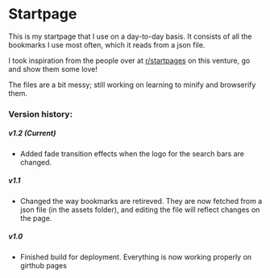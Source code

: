 # Startpage

This is my startpage that I use on a day-to-day basis. It consists of all the bookmarks I use most often, which it reads from a
json file.

I took inspiration from the people over at [r/startpages](https://www.reddit.com/r/startpages) on this venture, go and show them some love!

The files are a bit messy; still working on learning to minify and browserify them.

### Version history:
##### v1.2 (Current)
- Added fade transition effects when the logo for the search bars are changed.

##### v1.1
- Changed the way bookmarks are retireved. They are now fetched from a json file (in the assets folder), and editing the file
will reflect changes on the page.

##### v1.0
- Finished build for deployment. Everything is now working properly on girthub pages
